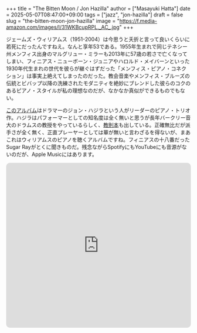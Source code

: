 +++
title = "The Bitten Moon / Jon Hazilla"
author = ["Masayuki Hatta"]
date = 2025-05-07T08:47:00+09:00
tags = ["jazz", "jon-hazilla"]
draft = false
slug = "the-bitten-moon-jon-hazilla"
image = "https://f.media-amazon.com/images/I/31WKBcupRPL._AC_.jpg"
+++

ジェームズ・ウィリアムス（1951-2004）は今思うと夭折と言って良いくらいに若死にだったんですねえ。なんと享年53である。1955年生まれで同じテネシー州メンフィス出身のマルグリュー・ミラーも2013年に57歳の若さで亡くなってしまい、フィニアス・ニューボーン・ジュニアやハロルド・メイバーンといった1930年代生まれの世代を彼らが継ぐはずだった「メンフィス・ピアノ・コネクション」は事実上絶えてしまったのだった。教会音楽やメンフィス・ブルーズの伝統とビバップ以降の洗練されたモダニティを絶妙にブレンドした彼らのコクのあるピアノ・スタイルが私の理想なのだが、なかなか真似ができるものでもない。

[このアルバム](https://amzn.to/4iS3hga)はドラマーのジョン・ハジラという人がリーダーのピアノ・トリオ作。ハジラはパフォーマーとしての知名度は全く無いと思うが長年バークリー音大のドラムスの教授をやっているらしく、[教則本](https://amzn.to/4mbueyv)も出している。正確無比だが派手さが全く無く、正直プレーヤーとしては華が無いと言わざるを得ないが、まあこれはウィリアムスのピアノを聴くアルバムですね。フィニアスの十八番だったSugar Rayがとくに聞きものだ。残念ながらSpotifyにもYouTubeにも音源がないのだが、Apple Musicにはあります。

<iframe allow="autoplay *; encrypted-media *; fullscreen *; clipboard-write" frameborder="0" height="450" style="width:100%;max-width:660px;overflow:hidden;border-radius:10px;" sandbox="allow-forms allow-popups allow-same-origin allow-scripts allow-storage-access-by-user-activation allow-top-navigation-by-user-activation" src="https://embed.music.apple.com/jp/album/the-bitten-moon/7165306"></iframe>
